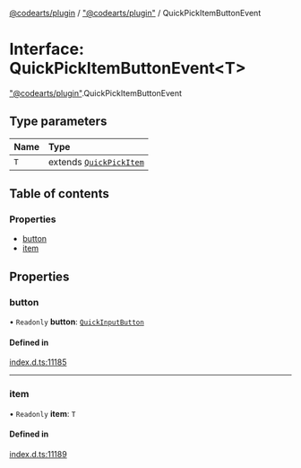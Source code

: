 [@codearts/plugin](../README.md) / ["@codearts/plugin"](../modules/_codearts_plugin_.md) / QuickPickItemButtonEvent

# Interface: QuickPickItemButtonEvent<T\>

["@codearts/plugin"](../modules/_codearts_plugin_.md).QuickPickItemButtonEvent

## Type parameters

| Name | Type |
| :------ | :------ |
| `T` | extends [`QuickPickItem`](codearts_plugin_.QuickPickItem.md) |

## Table of contents

### Properties

- [button](codearts_plugin_.QuickPickItemButtonEvent.md#button)
- [item](codearts_plugin_.QuickPickItemButtonEvent.md#item)

## Properties

### button

• `Readonly` **button**: [`QuickInputButton`](codearts_plugin_.QuickInputButton.md)

#### Defined in

[index.d.ts:11185](https://github.com/huaweicloud/cloudide-plugin-api/blob/d4de966/index.d.ts#L11185)

___

### item

• `Readonly` **item**: `T`

#### Defined in

[index.d.ts:11189](https://github.com/huaweicloud/cloudide-plugin-api/blob/d4de966/index.d.ts#L11189)
